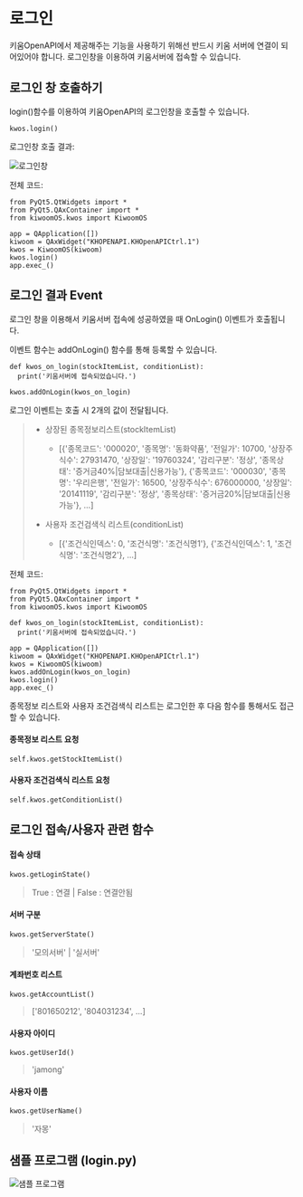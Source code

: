 # 로그인
키움OpenAPI에서 제공해주는 기능을 사용하기 위해선 반드시 키움 서버에 연결이 되어있어야 합니다. 로그인창을 이용하여 키움서버에 접속할 수 있습니다.

로그인 창 호출하기
----------------
login()함수를 이용하여 키움OpenAPI의 로그인창을 호출할 수 있습니다.
```
kwos.login()
```

로그인창 호출 결과:

![로그인창](https://postfiles.pstatic.net/20160917_142/rkdwnsdud555_1474046676886JObIO_PNG/12.png?type=w2)

전체 코드:
```
from PyQt5.QtWidgets import *
from PyQt5.QAxContainer import *
from kiwoomOS.kwos import KiwoomOS

app = QApplication([])
kiwoom = QAxWidget("KHOPENAPI.KHOpenAPICtrl.1")
kwos = KiwoomOS(kiwoom)
kwos.login()
app.exec_()
```

로그인 결과 Event
----------------
로그인 창을 이용해서 키움서버 접속에 성공하였을 때 OnLogin() 이벤트가 호출됩니다.

이벤트 함수는 addOnLogin() 함수를 통해 등록할 수 있습니다.
```
def kwos_on_login(stockItemList, conditionList):
  print('키움서버에 접속되었습니다.')

kwos.addOnLogin(kwos_on_login)
```

로그인 이벤트는 호출 시 2개의 값이 전달됩니다.
> * 상장된 종목정보리스트(stockItemList)
>   * [{'종목코드': '000020', '종목명': '동화약품', '전일가': 10700, '상장주식수': 27931470, '상장일': '19760324', '감리구분': '정상', '종목상태': '증거금40%|담보대출|신용가능'}, {'종목코드': '000030', '종목명': '우리은행', '전일가': 16500, '상장주식수': 676000000, '상장일': '20141119', '감리구분': '정상', '종목상태': '증거금20%|담보대출|신용가능'}, ...]
>
> * 사용자 조건검색식 리스트(conditionList)
>   * [{'조건식인덱스': 0, '조건식명': '조건식명1'}, {'조건식인덱스': 1, '조건식명': '조건식명2'}, ...]

전체 코드:
```
from PyQt5.QtWidgets import *
from PyQt5.QAxContainer import *
from kiwoomOS.kwos import KiwoomOS

def kwos_on_login(stockItemList, conditionList):
  print('키움서버에 접속되었습니다.')
  
app = QApplication([])
kiwoom = QAxWidget("KHOPENAPI.KHOpenAPICtrl.1")
kwos = KiwoomOS(kiwoom)
kwos.addOnLogin(kwos_on_login)
kwos.login()
app.exec_()
```

종목정보 리스트와 사용자 조건검색식 리스트는 로그인한 후 다음 함수를 통해서도 접근할 수 있습니다.
#### 종목정보 리스트 요청
```
self.kwos.getStockItemList()
```
#### 사용자 조건검색식 리스트 요청
```
self.kwos.getConditionList()
```

로그인 접속/사용자 관련 함수
--------------------------
#### 접속 상태
```
kwos.getLoginState()
```
> True : 연결 | False : 연결안됨

#### 서버 구분
```
kwos.getServerState()
```
> '모의서버' | '실서버'

#### 계좌번호 리스트
```
kwos.getAccountList()
```
> ['801650212', '804031234', ...]

#### 사용자 아이디
```
kwos.getUserId()
```
> 'jamong'

#### 사용자 이름
```
kwos.getUserName()
```
> '자몽'

샘플 프로그램 (login.py)
-----------------------
![샘플 프로그램](https://postfiles.pstatic.net/MjAxODA3MjVfMjI2/MDAxNTMyNDkxMDI4NDAw.WD7CyrljMh-EbpqQfAKpKCil4rSYwnO3SDBDJbYYA-gg.1i6BfadpSnS38UcVWMV6kEcbK1vtSSr510Wx75VaqLcg.PNG.rkdwnsdud555/img2.png?type=w773)

